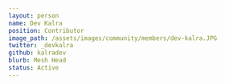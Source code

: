 ```yaml
---
layout: person
name: Dev Kalra
position: Contributor
image_path: /assets/images/community/members/dev-kalra.JPG
twitter: _devkalra
github: kalradev
blurb: Mesh Head
status: Active
---
```

